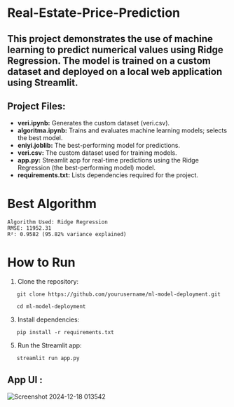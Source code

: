 # Real-Estate-Price-Prediction

## This project demonstrates the use of machine learning to predict numerical values using Ridge Regression. The model is trained on a custom dataset and deployed on a local web application using Streamlit.


## Project Files:

* **veri.ipynb:** Generates the custom dataset (veri.csv).
* **algoritma.ipynb:** Trains and evaluates machine learning models; selects the best model.
* **eniyi.joblib:** The best-performing model for predictions.
* **veri.csv:** The custom dataset used for training models.
* **app.py:** Streamlit app for real-time predictions using the Ridge Regression (the best-performing model) model.
* **requirements.txt:** Lists dependencies required for the project.

# Best Algorithm

    Algorithm Used: Ridge Regression
    RMSE: 11952.31
    R²: 0.9582 (95.82% variance explained)


# How to Run
1. Clone the repository:
```
   git clone https://github.com/yourusername/ml-model-deployment.git
```
```
   cd ml-model-deployment
```

3. Install dependencies:
```
   pip install -r requirements.txt
```

5. Run the Streamlit app:
```
   streamlit run app.py
```

## App UI :
![Screenshot 2024-12-18 013542](https://github.com/user-attachments/assets/b2f587aa-9546-472d-bac3-f22708d34dbb)

